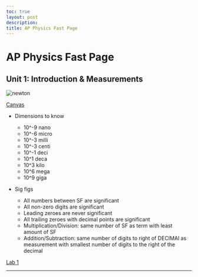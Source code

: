 ```yaml
---
toc: true
layout: post
description: 
title: AP Physics Fast Page
---
```


# AP Physics Fast Page

## Unit 1: Introduction & Measurements

![newton](https://www.biography.com/.image/c_fit%2Ccs_srgb%2Cfl_progressive%2Cq_auto:good%2Cw_620/MTU4NDAxMTc2MjA5OTkxNjE1/sir-isaac-newton-1642---1727-contemplates-the-force-of-gravity-as-the-famous-story-goes-on-seeing-an-apple-fall-in-his-orchard-circa-1665-photo-by-hulton-archivegetty-images.jpg)

[Canvas](https://poway.instructure.com/courses/127374)
- Dimensions to know
  - 10^-9 nano
  - 10^-6 micro
  - 10^-3 milli
  - 10^-3 centi
  - 10^-1 deci
  - 10^1 deca
  - 10^3 kilo
  - 10^6 mega
  - 10^9 giga

- Sig figs
  - All numbers between SF are significant
  - All non-zero digits are significant
  - Leading zeroes are never significant
  - All trailing zeroes with decimal points are significant
  - Multiplication/Division: same number of SF as term with least amount of SF
  - Addition/Subtraction: same number of digits to right of DECIMAl as measurement with smallest number of digits to the right of the decimal

[Lab 1](https://docs.google.com/document/d/10fgYuqu4km4N7AcGzsHvxEYmUOnd5RSR8ysIIrAgGzQ/edit?usp=sharing)


---

